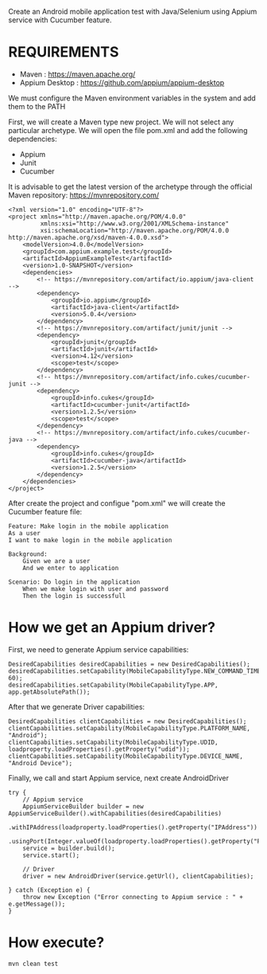Create an Android mobile application test with Java/Selenium using Appium service with Cucumber feature.

# REQUIREMENTS

- Maven : https://maven.apache.org/
- Appium Desktop : https://github.com/appium/appium-desktop

We must configure the Maven environment variables in the system and add them to the PATH

First, we will create a Maven type new project. We will not select any particular archetype. 
We will open the file pom.xml and add the following dependencies:

- Appium
- Junit
- Cucumber

It is advisable to get the latest version of the archetype through the official Maven repository: https://mvnrepository.com/

```
<?xml version="1.0" encoding="UTF-8"?>
<project xmlns="http://maven.apache.org/POM/4.0.0"
         xmlns:xsi="http://www.w3.org/2001/XMLSchema-instance"
         xsi:schemaLocation="http://maven.apache.org/POM/4.0.0 http://maven.apache.org/xsd/maven-4.0.0.xsd">
    <modelVersion>4.0.0</modelVersion>
    <groupId>com.appium.example.test</groupId>
    <artifactId>AppiumExampleTest</artifactId>
    <version>1.0-SNAPSHOT</version>
    <dependencies>
        <!-- https://mvnrepository.com/artifact/io.appium/java-client -->
        <dependency>
            <groupId>io.appium</groupId>
            <artifactId>java-client</artifactId>
            <version>5.0.4</version>
        </dependency>
        <!-- https://mvnrepository.com/artifact/junit/junit -->
        <dependency>
            <groupId>junit</groupId>
            <artifactId>junit</artifactId>
            <version>4.12</version>
            <scope>test</scope>
        </dependency>
        <!-- https://mvnrepository.com/artifact/info.cukes/cucumber-junit -->
        <dependency>
            <groupId>info.cukes</groupId>
            <artifactId>cucumber-junit</artifactId>
            <version>1.2.5</version>
            <scope>test</scope>
        </dependency>
        <!-- https://mvnrepository.com/artifact/info.cukes/cucumber-java -->
        <dependency>
            <groupId>info.cukes</groupId>
            <artifactId>cucumber-java</artifactId>
            <version>1.2.5</version>
        </dependency>
    </dependencies>
</project>
```

After create the project and configue "pom.xml" we will create the Cucumber feature file:

```
Feature: Make login in the mobile application
As a user
I want to make login in the mobile application

Background:
    Given we are a user
    And we enter to application

Scenario: Do login in the application
    When we make login with user and password
    Then the login is successfull
```

# How we get an Appium driver?

First, we need to generate Appium service capabilities:

```
DesiredCapabilities desiredCapabilities = new DesiredCapabilities();
desiredCapabilities.setCapability(MobileCapabilityType.NEW_COMMAND_TIMEOUT, 60);
desiredCapabilities.setCapability(MobileCapabilityType.APP, app.getAbsolutePath());
```

After that we generate Driver capabilities:

```
DesiredCapabilities clientCapabilities = new DesiredCapabilities();
clientCapabilities.setCapability(MobileCapabilityType.PLATFORM_NAME, "Android");
clientCapabilities.setCapability(MobileCapabilityType.UDID, loadproperty.loadProperties().getProperty("udid"));
clientCapabilities.setCapability(MobileCapabilityType.DEVICE_NAME, "Android Device");
```

Finally, we call and start Appium service, next create AndroidDriver

```
try {
    // Appium service
    AppiumServiceBuilder builder = new AppiumServiceBuilder().withCapabilities(desiredCapabilities)
            .withIPAddress(loadproperty.loadProperties().getProperty("IPAddress"))
            .usingPort(Integer.valueOf(loadproperty.loadProperties().getProperty("Port")).intValue());
    service = builder.build();
    service.start();

    // Driver
    driver = new AndroidDriver(service.getUrl(), clientCapabilities);

} catch (Exception e) {
    throw new Exception ("Error connecting to Appium service : " + e.getMessage());
}
```

# How execute?

```
mvn clean test
```
